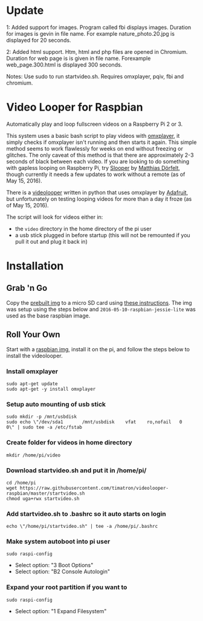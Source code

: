 # Update
1: Added support for images. Program called fbi displays images. Duration for images is gevin in file name. For example nature_photo.20.jpg is displayed for 20 seconds.

2: Added html support. Htm, html and php files are opened in Chromium. Duration for web page is is given in file name. Forexample web_page.300.html is displayed 300 seconds.

Notes: Use sudo to run startvideo.sh. Requires omxplayer, pqiv, fbi and chromium.

# Video Looper for Raspbian
Automatically play and loop fullscreen videos on a Raspberry Pi 2 or 3.

This system uses a basic bash script to play videos with [omxplayer](http://elinux.org/Omxplayer), it simply checks if omxplayer isn't running and then starts it again. This simple method seems to work flawlessly for weeks on end without freezing or glitches. The only caveat of this method is that there are approximately 2-3 seconds of black between each video. If you are looking to do something with gapless looping on Raspberry Pi, try [Slooper](https://github.com/mokafolio/Slooper) by [Matthias Dörfelt](http://www.mokafolio.de/), though currently it needs a few updates to work without a remote (as of May 15, 2016).

There is a [videolooper](https://github.com/adafruit/pi_video_looper) written in python that uses omxplayer by [Adafruit](http://www.adafruit.com), but unfortunately on testing looping videos for more than a day it froze (as of May 15, 2016).

The script will look for videos either in:
* the `video` directory in the home directory of the pi user
* a usb stick plugged in before startup (this will not be remounted if you pull it out and plug it back in)

# Installation

## Grab 'n Go
Copy the [prebuilt img](http://timschwartz.org/downloads/2016-05-10-raspbian-jessie-lite-video-looper.img.zip) to a micro SD card using [these instructions](https://www.raspberrypi.org/documentation/installation/installing-images/). The img was setup using the steps below and `2016-05-10-raspbian-jessie-lite` was used as the base raspbian image.

## Roll Your Own
Start with a [raspbian img](https://www.raspberrypi.org/downloads/raspbian/), install it on the pi, and follow the steps below to install the videolooper.

### Install omxplayer
```
sudo apt-get update
sudo apt-get -y install omxplayer
```

### Setup auto mounting of usb stick
```
sudo mkdir -p /mnt/usbdisk
sudo echo \"/dev/sda1		/mnt/usbdisk	vfat	ro,nofail	0	0\" | sudo tee -a /etc/fstab
```

### Create folder for videos in home directory
`mkdir /home/pi/video`

### Download startvideo.sh and put it in /home/pi/
```
cd /home/pi
wget https://raw.githubusercontent.com/timatron/videolooper-raspbian/master/startvideo.sh
chmod uga+rwx startvideo.sh
```

### Add startvideo.sh to .bashrc so it auto starts on login
`echo \"/home/pi/startvideo.sh" | tee -a /home/pi/.bashrc`

### Make system autoboot into pi user
`sudo raspi-config`
* Select option: "3 Boot Options"
* Select option: "B2 Console Autologin"

### Expand your root partition if you want to
`sudo raspi-config`
* Select option: "1 Expand Filesystem"

